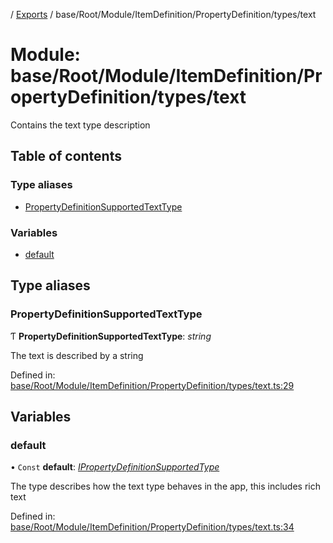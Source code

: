 [](../README.md) / [Exports](../modules.md) / base/Root/Module/ItemDefinition/PropertyDefinition/types/text

# Module: base/Root/Module/ItemDefinition/PropertyDefinition/types/text

Contains the text type description

## Table of contents

### Type aliases

- [PropertyDefinitionSupportedTextType](base_root_module_itemdefinition_propertydefinition_types_text.md#propertydefinitionsupportedtexttype)

### Variables

- [default](base_root_module_itemdefinition_propertydefinition_types_text.md#default)

## Type aliases

### PropertyDefinitionSupportedTextType

Ƭ **PropertyDefinitionSupportedTextType**: *string*

The text is described by a string

Defined in: [base/Root/Module/ItemDefinition/PropertyDefinition/types/text.ts:29](https://github.com/onzag/itemize/blob/0e9b128c/base/Root/Module/ItemDefinition/PropertyDefinition/types/text.ts#L29)

## Variables

### default

• `Const` **default**: [*IPropertyDefinitionSupportedType*](../interfaces/base_root_module_itemdefinition_propertydefinition_types.ipropertydefinitionsupportedtype.md)

The type describes how the text type behaves in the app, this includes rich text

Defined in: [base/Root/Module/ItemDefinition/PropertyDefinition/types/text.ts:34](https://github.com/onzag/itemize/blob/0e9b128c/base/Root/Module/ItemDefinition/PropertyDefinition/types/text.ts#L34)
